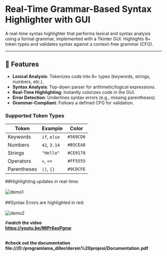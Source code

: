 # Real-Time Grammar-Based Syntax Highlighter with GUI


A real-time syntax highlighter that performs lexical and syntax analysis using a formal grammar, implemented with a Tkinter GUI. Highlights 8+ token types and validates syntax against a context-free grammar (CFG).

---

## 📌 Features
- **Lexical Analysis**: Tokenizes code into 8+ types (keywords, strings, numbers, etc.).
- **Syntax Analysis**: Top-down parser for arithmetic/logical expressions.
- **Real-Time Highlighting**: Instantly colorizes code in the GUI.
- **Error Detection**: Underlines syntax errors (e.g., missing parentheses).
- **Grammar-Compliant**: Follows a defined CFG for validation.

### Supported Token Types
| Token        | Example      | Color       |
|--------------|--------------|-------------|
| Keywords     | `if`, `else` | `#569CD6`   |
| Numbers      | `42`, `3.14` | `#B5CEA8`   |
| Strings      | `"Hello"`    | `#CE9178`   |
| Operators    | `+`, `==`    | `#FF5555`   |
| Parentheses  | `()`, `{}`   | `#9CDCFE`   |



##Highlighting updates in real-time:<br><br>
![demo1](https://github.com/user-attachments/assets/c3ac5f1b-9aa9-4a17-9f54-70f85f4f147c)
<br><br>
##Syntax Errors are highlighted in red:<br><br>
![demo2](https://github.com/user-attachments/assets/7853d2bc-cbdf-472e-849e-a87f2e80793d)

#<b>watch the video<b><br>
https://youtu.be/MlPr6asPgnw<br><br>

#check out the documentation<br>
file:///D:/programlama_diller/dersin%20projesi/Documentation.pdf



